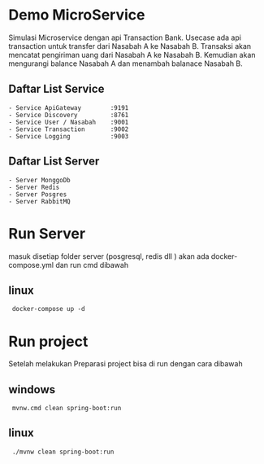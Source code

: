 # Demo MicroService
Simulasi Microservice dengan api Transaction Bank. Usecase ada api transaction untuk transfer dari Nasabah A ke Nasabah B. Transaksi akan mencatat pengiriman uang dari Nasabah A ke Nasabah B. Kemudian akan mengurangi balance Nasabah A dan menambah balanace Nasabah B.

## Daftar List Service
    - Service ApiGateway        :9191
    - Service Discovery         :8761
    - Service User / Nasabah    :9001
    - Service Transaction       :9002
    - Service Logging           :9003

## Daftar List Server
    - Server MonggoDb
    - Server Redis
    - Server Posgres
    - Server RabbitMQ

# Run Server
masuk disetiap folder server (posgresql, redis dll ) akan ada docker-compose.yml dan run cmd dibawah
## linux
```
 docker-compose up -d 
```

# Run project
Setelah melakukan Preparasi project bisa di run dengan cara dibawah
##  windows 
```
 mvnw.cmd clean spring-boot:run
```
## linux
```
 ./mvnw clean spring-boot:run
```

